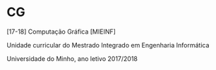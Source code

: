 # CG
[17-18] Computação Gráfica [MIEINF]

Unidade curricular do Mestrado Integrado em Engenharia Informática

Universidade do Minho, ano letivo 2017/2018
